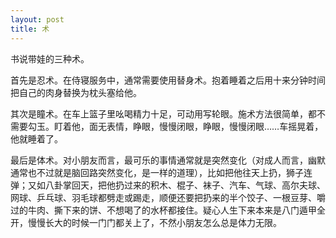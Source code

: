 ```yaml
---
layout: post
title: 术
---
```


书说带娃的三种术。

首先是忍术。在侍寝服务中，通常需要使用替身术。抱着睡着之后用十来分钟时间把自己的肉身替换为枕头塞给他。

其次是瞳术。在车上篮子里吆喝精力十足，可动用写轮眼。施术方法很简单，都不需要勾玉。盯着他，面无表情，睁眼，慢慢闭眼，睁眼，慢慢闭眼……车摇晃着，他就睡着了。

最后是体术。对小朋友而言，最可乐的事情通常就是突然变化（对成人而言，幽默通常也不过就是脑回路突然变化，是一样的道理），比如把他往天上扔，狮子连弹；又如八卦掌回天，把他扔过来的积木、棍子、袜子、汽车、气球、高尔夫球、网球、乒乓球、羽毛球都劈走或踢走，顺便还要把扔来的半个饺子、一根豆芽、嚼过的牛肉、撕下来的饼、不想喝了的水杯都接住。疑心人生下来本来是八门遁甲全开，慢慢长大的时候一门门都关上了，不然小朋友怎么总是体力无限。
